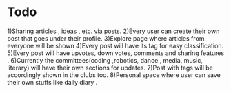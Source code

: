 # Todo

1)Sharing articles , ideas , etc. via posts.
2)Every user can create their own post that goes under their profile.
3)Explore page where articles from everyone will be shown
4)Every post will have its tag for easy classification.
5)Every post will have upvotes, down votes, comments and sharing features .
6)Currently the committees(coding ,robotics, dance , media, music, literary) will have their own sections for updates.
7)Post with tags will be accordingly shown in the clubs too.
8)Personal space where user can save their own stuffs like daily diary .
